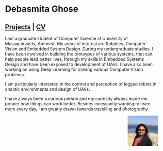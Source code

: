 # Debasmita Ghose

## [Projects](https://debasmitaghose.github.io/Projects/) | [CV](https://debasmitaghose.github.io/CV/)
<p>
I am a graduate student of Computer Science at University of Massachusetts, Amherst. My areas of interest are Robotics, Computer Vision and Embedded System Design. During my undergraduate studies, I have been involved in building the protoypes of various systems, that can help people lead better lives, through my skills in Embedded Systems Design and have been exposed to development of UAVs. I have also been working on using Deep Learning for solving various Computer Vision problems. 

I am particularly interested in the control and perception of legged robots in chaotic environments and design of UAVs.

I have always been a curious person and my curiosity always made me ponder how things can work better. Besides incessantly wanting to learn more every day, I am greatly drawn towards travelling and photography. 

<img src="profile.jpg" width="100" height="100" align="right"/>
</p>
